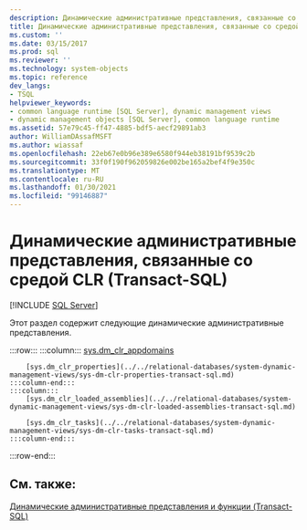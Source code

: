 ```yaml
---
description: Динамические административные представления, связанные со средой CLR (Transact-SQL)
title: Динамические административные представления, связанные со средой CLR (Transact-SQL) | Документация Майкрософт
ms.custom: ''
ms.date: 03/15/2017
ms.prod: sql
ms.reviewer: ''
ms.technology: system-objects
ms.topic: reference
dev_langs:
- TSQL
helpviewer_keywords:
- common language runtime [SQL Server], dynamic management views
- dynamic management objects [SQL Server], common language runtime
ms.assetid: 57e79c45-ff47-4885-bdf5-aecf29891ab3
author: WilliamDAssafMSFT
ms.author: wiassaf
ms.openlocfilehash: 22eb67e0b96e389e6580f944eb38191bf9539c2b
ms.sourcegitcommit: 33f0f190f962059826e002be165a2bef4f9e350c
ms.translationtype: MT
ms.contentlocale: ru-RU
ms.lasthandoff: 01/30/2021
ms.locfileid: "99146887"
---
```

# <a name="common-language-runtime-related-dynamic-management-views-transact-sql"></a>Динамические административные представления, связанные со средой CLR (Transact-SQL)
[!INCLUDE [SQL Server](../../includes/applies-to-version/sqlserver.md)]

  Этот раздел содержит следующие динамические административные представления.  

:::row:::
    :::column:::
        [sys.dm_clr_appdomains](../../relational-databases/system-dynamic-management-views/sys-dm-clr-appdomains-transact-sql.md)

        [sys.dm_clr_properties](../../relational-databases/system-dynamic-management-views/sys-dm-clr-properties-transact-sql.md)
    :::column-end:::
    :::column:::
        [sys.dm_clr_loaded_assemblies](../../relational-databases/system-dynamic-management-views/sys-dm-clr-loaded-assemblies-transact-sql.md)

        [sys.dm_clr_tasks](../../relational-databases/system-dynamic-management-views/sys-dm-clr-tasks-transact-sql.md)
    :::column-end:::
:::row-end:::

## <a name="see-also"></a>См. также:  
 [Динамические административные представления и функции (Transact-SQL)](~/relational-databases/system-dynamic-management-views/system-dynamic-management-views.md)  
  
  
